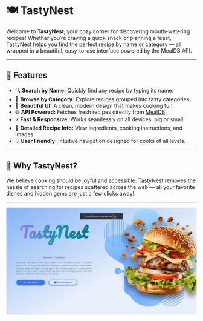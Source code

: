 # 🍽️ TastyNest

Welcome to **TastyNest**, your cozy corner for discovering mouth-watering recipes! Whether you’re craving a quick snack or planning a feast, TastyNest helps you find the perfect recipe by name or category — all wrapped in a beautiful, easy-to-use interface powered by the MealDB API.  

---

## 🌟 Features

- 🔍 **Search by Name:** Quickly find any recipe by typing its name.
- 📂 **Browse by Category:** Explore recipes grouped into tasty categories.
- 🎨 **Beautiful UI:** A clean, modern design that makes cooking fun.
- 🌐 **API Powered:** Fetches fresh recipes directly from [MealDB](https://www.themealdb.com/api.php).
- ⚡ **Fast & Responsive:** Works seamlessly on all devices, big or small.
- 🥗 **Detailed Recipe Info:** View ingredients, cooking instructions, and images.
- 💡 **User Friendly:** Intuitive navigation designed for cooks of all levels.

---

## 🎯 Why TastyNest?

We believe cooking should be joyful and accessible. TastyNest removes the hassle of searching for recipes scattered across the web — all your favorite dishes and hidden gems are just a few clicks away!

---
![image alt](https://github.com/Prabod-Sandaruwan/TastyNest/blob/master/images/Screenshot%201.png?raw=true)
